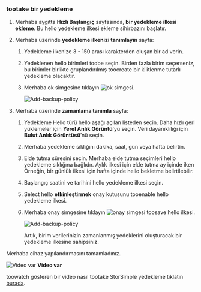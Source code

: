 <!--author=alkohli last changed: 9/17/15-->

### <a name="tootake-a-backup"></a>tootake bir yedekleme
1. Merhaba aygıtta **Hızlı Başlangıç** sayfasında, **bir yedekleme ilkesi ekleme**. Bu hello yedekleme ilkesi ekleme sihirbazını başlatır. 
2. Merhaba üzerinde **yedekleme ilkenizi tanımlayın** sayfa:
   
   1. Yedekleme ilkenize 3 - 150 arası karakterden oluşan bir ad verin.
   2. Yedeklenen hello birimleri toobe seçin. Birden fazla birim seçerseniz, bu birimler birlikte gruplandırılmış toocreate bir kilitlenme tutarlı yedekleme olacaktır.
   3. Merhaba ok simgesine tıklayın ![ok simgesi](./media/storsimple-take-backup/HCS_ArrowIcon-include.png). 
      
      ![Add-backup-policy](./media/storsimple-take-backup/HCS_AddBackupPolicyWizard1M-include.png)
3. Merhaba üzerinde **zamanlama tanımla** sayfa:
   
   1. Yedekleme Hello türü hello aşağı açılan listeden seçin. Daha hızlı geri yüklemeler için **Yerel Anlık Görüntü**’yü seçin. Veri dayanıklılığı için **Bulut Anlık Görüntüsü**’nü seçin.
   2. Merhaba yedekleme sıklığını dakika, saat, gün veya hafta belirtin.
   3. Elde tutma süresini seçin. Merhaba elde tutma seçimleri hello yedekleme sıklığına bağlıdır. Aylık ilkesi için elde tutma ay içinde iken Örneğin, bir günlük ilkesi için hafta içinde hello bekletme belirtilebilir.
   4. Başlangıç saatini ve tarihini hello yedekleme ilkesi seçin.
   5. Select hello **etkinleştirmek** onay kutusunu tooenable hello yedekleme ilkesi. 
   6. Merhaba onay simgesine tıklayın ![onay simgesi](./media/storsimple-take-backup/HCS_CheckIcon-include.png) toosave hello ilkesi.
      
      ![Add-backup-policy](./media/storsimple-take-backup/HCS_AddBackupPolicyWizard2M-include.png)
      
      Artık, birim verilerinizin zamanlanmış yedeklerini oluşturacak bir yedekleme ilkesine sahipsiniz.

Merhaba cihaz yapılandırmasını tamamladınız. 

![Video var](./media/storsimple-take-backup/Video_icon.png) **Video var**

toowatch gösteren bir video nasıl tootake StorSimple yedekleme tıklatın [burada](https://azure.microsoft.com/documentation/videos/take-a-storsimple-backup/).

